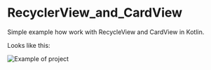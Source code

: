 # RecyclerView_and_CardView
Simple example how work with RecycleView and CardView in Kotlin.

Looks like this:

![Example of project](https://1drv.ms/u/s!Au2HuTzY9RkTg-0iYg7QCjJge5y2Bg)

